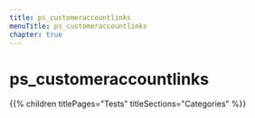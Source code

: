 ```yaml
---
title: ps_customeraccountlinks
menuTitle: ps_customeraccountlinks
chapter: true
---
```


# ps_customeraccountlinks

{{% children titlePages="Tests" titleSections="Categories" %}}

